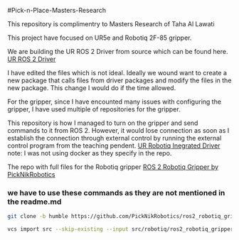 #Pick-n-Place-Masters-Research

This repository is complimentry to Masters Research of Taha Al Lawati

This project have focused on UR5e and Robotiq 2F-85 gripper.


We are building the UR ROS 2 Driver from source which can be found here.
[UR ROS 2 Driver](https://docs.universal-robots.com/Universal_Robots_ROS2_Documentation/doc/ur_robot_driver/ur_robot_driver/doc/installation/installation.html)

I have edited the files which is not ideal. Ideally we wound want to create a new package that calls files from driver packages and modify the files in the new package. 
This change I would do if the time allowed.

For the gripper, since I have encounted many issues with configuring the gripper, I have used multiple of repositories for the gripper.

This repository is how I managed to turn on the gripper and send commands to it from ROS 2. However, it would lose connection as soon as I establish the connection through external control by running the external control program from the teaching pendent.
[UR Robotiq Inegrated Driver](https://github.com/robotic-vision-lab/UR-Robotiq-Integrated-Driver/tree/public-release)
note: I was not using docker as they specify in the repo.


The repo with full files for the Robotiq gripper
[ROS 2 Robotiq Gripper by PickNikRobotics](https://github.com/PickNikRobotics/ros2_robotiq_gripper/tree/main)

### we have to use these commands as they are not mentioned in the readme.md
```bash
git clone -b humble https://github.com/PickNikRobotics/ros2_robotiq_gripper.git src/robotiq

vcs import src --skip-existing --input src/robotiq/ros2_robotiq_gripper-not-released.humble.repos
